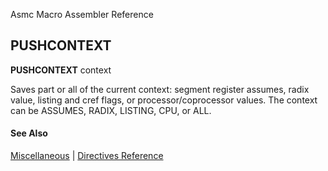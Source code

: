 Asmc Macro Assembler Reference

## PUSHCONTEXT

**PUSHCONTEXT** context

Saves part or all of the current context: segment register assumes, radix value, listing and cref flags, or processor/coprocessor values. The context can be ASSUMES, RADIX, LISTING, CPU, or ALL.

#### See Also

[Miscellaneous](miscellaneous.md) | [Directives Reference](readme.md)
